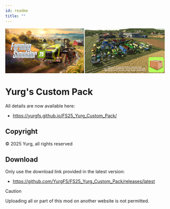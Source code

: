 ```yaml
---
id: readme
title: ""
---
```

[![](modHeader.png)](modScreen.png)

# Yurg's Custom Pack

All details are now available here:
- https://yurgfs.github.io/FS25_Yurg_Custom_Pack/


## Copyright

© 2025 Yurg, all rights reserved


## Download

Only use the download link provided in the latest version:
- https://github.com/YurgFS/FS25_Yurg_Custom_Pack/releases/latest

> [!CAUTION]
> Uploading all or part of this mod on another website is not permitted.
